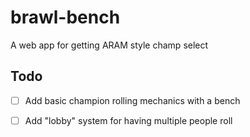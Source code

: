 # brawl-bench
A web app for getting ARAM style champ select

## Todo
- [ ] Add basic champion rolling mechanics with a bench
- [ ] Add "lobby" system for having multiple people roll

